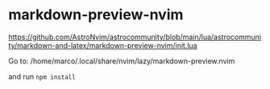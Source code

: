 # markdown-preview-nvim

https://github.com/AstroNvim/astrocommunity/blob/main/lua/astrocommunity/markdown-and-latex/markdown-preview-nvim/init.lua

Go to:
/home/marco/.local/share/nvim/lazy/markdown-preview.nvim

and run `npm install`
